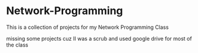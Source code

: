 # Network-Programming
This is a collection of projects for my Network Programming Class

missing some projects cuz II was a scrub and used google drive for most of the class
